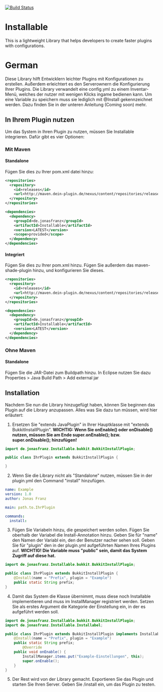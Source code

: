 [![Build Status](https://travis-ci.org/JonasFranzDEV/Installable.svg?branch=master)](https://travis-ci.org/JonasFranzDEV/Installable)
# Installable
This is a lightweight Library that helps developers to create faster plugins with configurations. 

# German
Diese Library hilft Entwicklern leichter Plugins mit Konfigurationen zu erstellen. Außerdem erleichtert es den Serverownern die Konfigurierung Ihrer Plugins. 
Die Library verwandelt eine config.yml zu einem Inventar-Menü, welches der nutzer mit wenigen Klicks ingame bedienen kann. Um eine Variable zu speichern muss sie lediglich mit @Install gekennzeichnet werden. Dazu finden Sie in der unteren Anleitung (Coming soon) mehr.
## In Ihrem Plugin nutzen
Um das System in Ihren Plugin zu nutzen, müssen Sie Installable integrieren. Dafür gibt es vier Optionen:
### Mit Maven
#### Standalone
Fügen Sie dies zu Ihrer pom.xml datei hinzu:
```xml
<repositories>
  <repository>
    <id>releases</id>
    <url>http://maven.dein-plugin.de/nexus/content/repositories/releases</url>
  </repository>
</repositories>

<dependencies>
  <dependency>
    <groupId>de.jonasfranz</groupId>
    <artifactId>Installable</artifactId>
    <version>LATEST</version>
    <scope>provided</scope>
  </dependency>
</dependencies>
```
#### Integriert
Fügen Sie dies zu Ihrer pom.xml hinzu. Fügen Sie außerdem das maven-shade-plugin hinzu, und konfigurieren Sie dieses.
```xml
<repositories>
  <repository>
    <id>releases</id>
    <url>http://maven.dein-plugin.de/nexus/content/repositories/releases</url>
  </repository>
</repositories>

<dependencies>
  <dependency>
    <groupId>de.jonasfranz</groupId>
    <artifactId>Installable</artifactId>
    <version>LATEST</version>
  </dependency>
</dependencies>
```
### Ohne Maven
#### Standalone
Fügen Sie die JAR-Datei zum Buildpath hinzu. In Eclipse nutzen Sie dazu Properties > Java Build Path > Add external jar
## Installation
Nachdem Sie nun die Library hinzugefügt haben, können Sie beginnen das Plugin auf die Library anzupassen. Alles was Sie dazu tun müssen, wird hier erläutert:
1. Ersetzen Sie "extends JavaPlugin" in Ihrer Hauptklasse mit "extends BukkitInstallPlugin". **WICHTIG: Wenn Sie onEnable() oder onDisable() nutzen, müssen Sie am Ende super.onEnable(); bzw. super.onDisable(); hinzufügen!**
```java
import de.jonasfranz.Installable.bukkit.BukkitInstallPlugin;

public class IhrPlugin extends BukkitInstallPlugin {

}

```
2. Wenn Sie die Library nicht als "Standalone" nutzen, müssen Sie in der plugin.yml den Command "install" hinzufügen.
````yaml
name: Example
version: 1.0
author: Jonas Franz

main: path.to.IhrPlugin

commands:
  install:
````
3. Fügen Sie Variabeln hinzu, die gespeichert werden sollen. Fügen Sie oberhalb der Variabel die Install-Annotation hinzu. Geben Sie für "name" den Namen der Variabl ein, den der Benutzer nacher sehen soll. Geben Sie für "plugin" den in der plugin.yml aufgeführten Namen Ihres Plugins auf. **WICHTIG! Die Variable muss "public" sein, damit das System Zugriff auf diese hat.**
```java
import de.jonasfranz.Installable.bukkit.BukkitInstallPlugin;

public class IhrPlugin extends BukkitInstallPlugin {
	@Install(name = "Prefix", plugin = "Example")
	public static String prefix;
}

```
4. Damit das System die Klasse übernimmt, muss diese noch Installable implementieren und muss im InstallManager registriert werden. Setzen Sie als erstes Argument die Kategorie der Einstellung ein, in der es aufgeführt werden soll.
```java
import de.jonasfranz.Installable.bukkit.BukkitInstallPlugin;
import de.jonasfranz.Installable.Installabel;

public class IhrPlugin extends BukkitInstallPlugin implements Installabel{
	@Install(name = "Prefix", plugin = "Example")
	public static String prefix;
		@Override
	public void onEnable() {
		InstallManager.items.put("Example-Einstellungen", this);
		super.onEnable();
	}
}

```
5. Der Rest wird von der Library gemacht. Exportieren Sie das Plugin und starten Sie Ihren Server. Geben Sie /install ein, um das Plugin zu testen.

